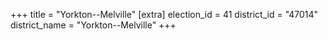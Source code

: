 +++
title = "Yorkton--Melville"
[extra]
election_id = 41
district_id = "47014"
district_name = "Yorkton--Melville"
+++
